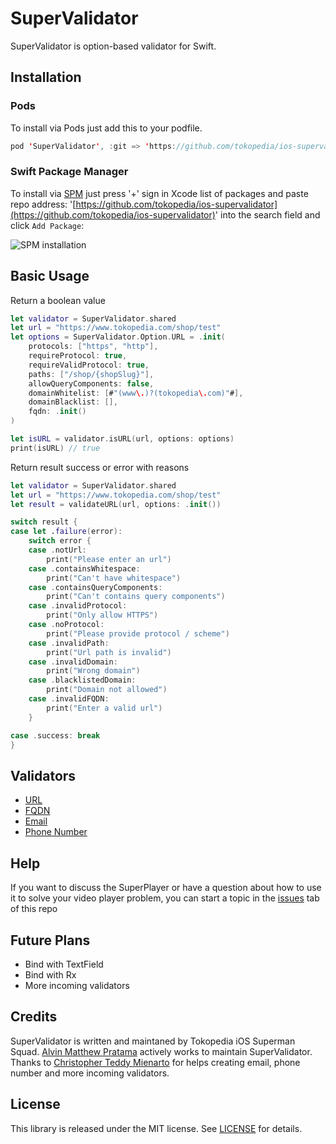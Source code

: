 # SuperValidator

SuperValidator is option-based validator for Swift.

## Installation

### Pods
To install via Pods just add this to your podfile.
```swift
pod 'SuperValidator', :git => 'https://github.com/tokopedia/ios-supervalidator.git'
```

### Swift Package Manager
To install via [SPM](https://www.swift.org/package-manager/) just press '+' sign in Xcode list of packages and paste repo address: '[https://github.com/tokopedia/ios-supervalidator](https://github.com/tokopedia/ios-supervalidator)' into the search field and click `Add Package`:

![SPM installation](https://user-images.githubusercontent.com/85599884/164421707-8adb8ebb-455a-4494-ac39-682e58fd74c0.png)



## Basic Usage

Return a boolean value
```swift
let validator = SuperValidator.shared
let url = "https://www.tokopedia.com/shop/test"
let options = SuperValidator.Option.URL = .init(
	protocols: ["https", "http"],
	requireProtocol: true,
	requireValidProtocol: true,
	paths: ["/shop/{shopSlug}"],
	allowQueryComponents: false,
	domainWhitelist: [#"(www\.)?(tokopedia\.com)"#],
	domainBlacklist: [],
	fqdn: .init()
)

let isURL = validator.isURL(url, options: options)
print(isURL) // true
```

Return result success or error with reasons
```swift
let validator = SuperValidator.shared
let url = "https://www.tokopedia.com/shop/test"
let result = validateURL(url, options: .init())

switch result {
case let .failure(error):
    switch error {
    case .notUrl:
        print("Please enter an url")
    case .containsWhitespace:
        print("Can't have whitespace")
    case .containsQueryComponents:
        print("Can't contains query components")
    case .invalidProtocol:
        print("Only allow HTTPS")
    case .noProtocol:
        print("Please provide protocol / scheme")
    case .invalidPath:
        print("Url path is invalid")
    case .invalidDomain:
        print("Wrong domain")
    case .blacklistedDomain:
        print("Domain not allowed")
    case .invalidFQDN:
        print("Enter a valid url")
    }

case .success: break
}
```

## Validators
- [URL](https://github.com/tokopedia/ios-supervalidator/blob/main/Sources/SuperValidator/Validators/URL.swift) 
- [FQDN](https://github.com/tokopedia/ios-supervalidator/blob/main/Sources/SuperValidator/Validators/FQDN.swift)
- [Email](https://github.com/tokopedia/ios-supervalidator/blob/main/Sources/SuperValidator/Validators/Email.swift)
- [Phone Number](https://github.com/tokopedia/ios-supervalidator/blob/main/Sources/SuperValidator/Validators/Phone%20Number/PhoneNumber.swift)
  
##  Help

If you want to discuss the SuperPlayer or have a question about how to use it to solve your video player problem, you can start a topic in the [issues](https://github.com/tokopedia/ios-supervalidator/issues) tab of this repo

## Future Plans

- Bind with TextField
- Bind with Rx
- More incoming validators

## Credits

SuperValidator is written and maintaned by Tokopedia iOS Superman Squad. [Alvin Matthew Pratama](https://www.linkedin.com/in/alvin-matthew-pratama-8778011b0/) actively works to maintain SuperValidator. Thanks to [Christopher Teddy Mienarto](https://www.linkedin.com/in/christophermienarto/) for helps creating email, phone number and more  incoming validators.

##  License

This library is released under the MIT license. See [LICENSE](https://github.com/tokopedia/ios-supervalidator/blob/add-readme/LICENSE.md) for details.
